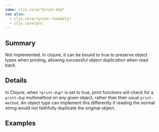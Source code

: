 ```yaml
---
name: cljs.core/*print-dup*
see also:
  - cljs.core/*print-readably*
  - cljs.core/prn
---
```


## Summary

Not implemented. In clojure, it can be bound to true to preserve object types
when printing, allowing successful object _duplication_ when read back.

## Details

In Clojure, when `*print-dup*` is set to true, print functions will check for a
`print-dup` multimethod on any given object, rather than their usual `print-method`.
An object type can implement this differently if reading the normal string would
not faithfully duplicate the original object.

## Examples
